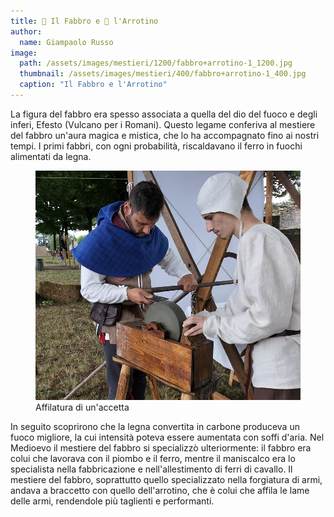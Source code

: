 ```yaml
---
title: 🔨 Il Fabbro e 🔪 l'Arrotino
author:
  name: Giampaolo Russo
image: 
  path: /assets/images/mestieri/1200/fabbro+arrotino-1_1200.jpg
  thumbnail: /assets/images/mestieri/400/fabbro+arrotino-1_400.jpg
  caption: "Il Fabbro e l'Arrotino"
---
```



La figura del fabbro era spesso associata a quella del dio del fuoco e degli
inferi, Efesto (Vulcano per i Romani). Questo legame conferiva al mestiere del
fabbro un'aura magica e mistica, che lo ha accompagnato fino ai nostri tempi. I
primi fabbri, con ogni probabilità, riscaldavano il ferro in fuochi alimentati
da legna.

<!-- more -->

<figure class="align-center">
    <img src="/assets/images/mestieri/800/fabbro+arrotino-2_800.jpg" alt="Affilatura di un'accetta">
  <figcaption>Affilatura di un'accetta</figcaption>
</figure>

In seguito scoprirono che la legna convertita in carbone produceva un fuoco
migliore, la cui intensità poteva essere aumentata con soffi d'aria. Nel
Medioevo il mestiere del fabbro si specializzò ulteriormente: il fabbro era
colui che lavorava con il piombo e il ferro, mentre il maniscalco era lo
specialista nella fabbricazione e nell'allestimento di ferri di cavallo. Il
mestiere del fabbro, soprattutto quello specializzato nella forgiatura di armi,
andava a braccetto con quello dell'arrotino, che è colui che affila le lame
delle armi, rendendole più taglienti e performanti.
